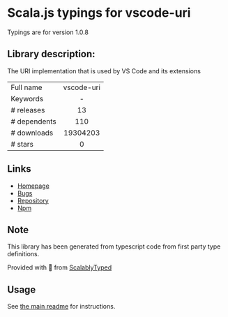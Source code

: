 
# Scala.js typings for vscode-uri

Typings are for version 1.0.8

## Library description:
The URI implementation that is used by VS Code and its extensions

|                    |                 |
| ------------------ | :-------------: |
| Full name          | vscode-uri |
| Keywords           | - |
| # releases         | 13 |
| # dependents       | 110 |
| # downloads        | 19304203 |
| # stars            | 0 |

## Links
- [Homepage](https://github.com/Microsoft/vscode-uri#readme)
- [Bugs](https://github.com/Microsoft/vscode-uri/issues)
- [Repository](https://github.com/Microsoft/vscode-uri)
- [Npm](https://www.npmjs.com/package/vscode-uri)
    


## Note
This library has been generated from typescript code from first party type definitions.

Provided with :purple_heart: from [ScalablyTyped](https://github.com/oyvindberg/ScalablyTyped)

## Usage
See [the main readme](../../readme.md) for instructions.



